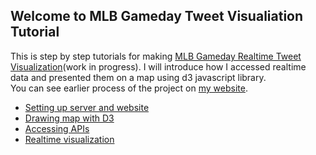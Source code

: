 <h2>Welcome to MLB Gameday Tweet Visualiation Tutorial</h2>
<p>This is step by step tutorials for making <a href="http://kimdo.design/MLBtweet" target="_blank">MLB Gameday Realtime Tweet Visualization</a>(work in progress). I will introduce how I accessed realtime data and presented them on a map using d3 javascript library.<br/>You can see earlier process of the project on <a href="http://dohyungkim.com/mlb-gameday" target="blank">my website</a>.</p>

<ul>
	<li><a href="/kimdoh/MLB-realtime-tweet/tree/master/1.Server%20setup">Setting up server and website</a></li>
	<li><a href="">Drawing map with D3</a></li>
	<li><a href="">Accessing APIs</a></li>
	<li><a href="">Realtime visualization</a></li>
</ul>